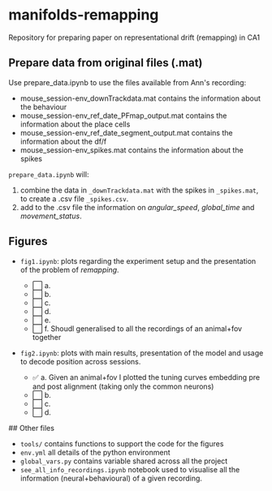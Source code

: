 # manifolds-remapping
Repository for preparing paper on representational drift (remapping) in CA1

## Prepare data from original files (.mat)

Use prepare_data.ipynb to use the files available from Ann's recording: 
- mouse_session-env_downTrackdata.mat contains the information about the behaviour
- mouse_session-env_ref_date_PFmap_output.mat contains the information about the place cells
- mouse_session-env_ref_date_segment_output.mat contains the information about the df/f
- mouse_session-env_spikes.mat contains the information about the spikes

`prepare_data.ipynb` will:
1. combine the data in `_downTrackdata.mat` with the spikes in `_spikes.mat`, to create a .csv file `_spikes.csv`.
2. add to the .csv file the information on *angular_speed*, *global_time* and *movement_status*.

## Figures

- `fig1.ipynb`: plots regarding the experiment setup and the presentation of the problem of *remapping*.
    - :white_large_square: a.
    - :white_large_square: b.
    - :white_large_square: c. 
    - :white_large_square: d. 
    - :white_large_square: e.
    - :white_large_square: f. Shoudl generalised to all the recordings of an animal+fov together

- `fig2.ipynb`: plots with main results, presentation of the model and usage to decode position across sessions.
    - :white_check_mark: a. Given an animal+fov I plotted the tuning curves embedding pre and post alignment (taking only the common neurons)
    - :white_large_square: b.
    - :white_large_square: c.
    - :white_large_square: d.

## Other files

- `tools/` contains functions to support the code for the figures
- `env.yml` all details of the python environment
- `global_vars.py` contains variable shared across all the project
- `see_all_info_recordings.ipynb` notebook used to visualise all the information (neural+behavioural) of a given recording.
